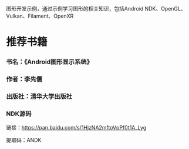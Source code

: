
图形开发示例，通过示例学习图形的相关知识，包括Android NDK、OpenGL、Vulkan、Filament、OpenXR


# 推荐书籍
### 书名：《Android图形显示系统》
### 作者：李先儒
### 出版社：清华大学出版社


### NDK源码
链接：https://pan.baidu.com/s/1HjzNA2mftoVpPf0t1A_Lyg

提取码：ANDK
